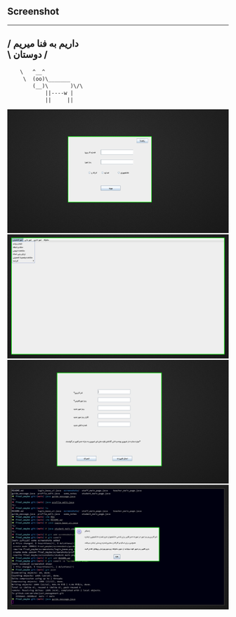 ## Screenshot

 ___________________________________ 
/          داریم به فنا میریم \
\ دوستان                      /
 ----------------------------- 
        \   ^__^
         \  (oo)\_______
            (__)\       )\/\
                ||----w |
                ||     ||

![login](./screenshots/login_base.png)
![studentmain](./screenshots/student_main.png)
![profileEdit](./screenshots/profile_edit.png)
![guide](./screenshots/new_guide.png)

